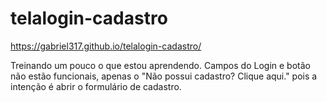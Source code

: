 # telalogin-cadastro
https://gabriel317.github.io/telalogin-cadastro/

Treinando um pouco o que estou aprendendo. Campos do Login e botão não estão funcionais, apenas o "Não possui cadastro? Clique aqui." pois a intenção é abrir o formulário de cadastro.
